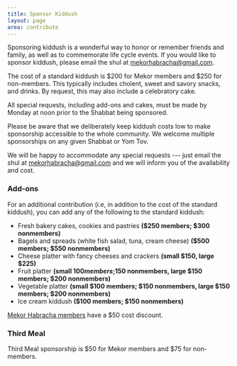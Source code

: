 ```yaml
---
title: Sponsor Kiddush
layout: page
area: contribute
---
```


Sponsoring kiddush is a wonderful way to honor or remember friends and family, as well as to commemorate life cycle events.  If you would like to sponsor kiddush, please email the shul at mekorhabracha@gmail.com.

The cost of a standard kiddush is $200 for Mekor members and $250 for non-members. This typically includes cholent, sweet and savory snacks, and drinks. By request, this may also include a celebratory cake.

All special requests, including add-ons and cakes, must be made by Monday at noon prior to the Shabbat being sponsored.

Please be aware that we deliberately keep kiddush costs low to make sponsorship accessible to the whole community. We welcome multiple sponsorships on any given Shabbat or Yom Tov.

We will be happy to accommodate any special requests --- just email the shul at mekorhabracha@gmail.com and we will inform you of the availability and cost.

### Add-ons

For an additional contribution (i.e, in addition to the cost of the standard kiddush), you can add any of the following to the standard kiddush:

- Fresh bakery cakes, cookies and pastries **($250 members; $300 nonmembers)**
- Bagels and spreads (white fish salad, tuna, cream cheese) **($500 members; $550 nonmembers)**
- Cheese platter with fancy cheeses and crackers **(small $150, large $225)**
- Fruit platter **(small $100 members;$150 nonmembers, large $150 members; $200 nonmembers)**
- Vegetable platter **(small $100 members; $150 nonmembers, large $150 members; $200 nonmembers)**
- Ice cream kiddush **($100 members; $150 nonmembers)**

[Mekor Habracha members]({{site.url}}/about/become-member.html) have a $50 cost discount.

### Third Meal

Third Meal sponsorship is $50 for Mekor members and $75 for non-members.
